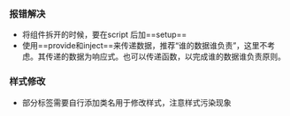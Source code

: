 ### 报错解决
- 将组件拆开的时候，要在script 后加==setup==
- 使用==provide和inject==来传递数据，推荐“谁的数据谁负责”，这里不考虑。其传递的数据为响应式。也可以传递函数，以完成谁的数据谁负责原则。
### 样式修改
- 部分<router-link>标签需要自行添加类名用于修改样式，注意样式污染现象